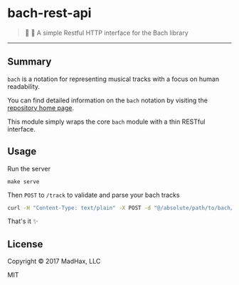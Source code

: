 # bach-rest-api
> :musical_score: :satellite: A simple Restful HTTP interface for the Bach library
---

## Summary

`bach` is a notation for representing musical tracks with a focus on human readability.

You can find detailed information on the `bach` notation by visiting the [repository home page](https://github.com/slurmulon/bach).

This module simply wraps the core `bach` module with a thin RESTful interface.

## Usage

Run the server

```
make serve
```

Then `POST` to `/track` to validate and parse your bach tracks

```sh
curl -H "Content-Type: text/plain" -X POST -d "@/absolute/path/to/bach/file.bach" http://localhost:3000/track
```

That's it :sparkles:

## License

Copyright © 2017 MadHax, LLC

MIT
